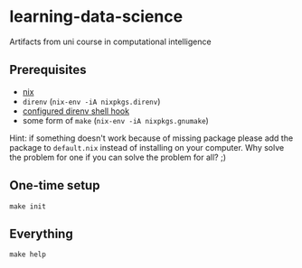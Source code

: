 # learning-data-science
Artifacts from uni course in computational intelligence

## Prerequisites
- [nix](https://nixos.org/nix/manual/#chap-installation)
- `direnv` (`nix-env -iA nixpkgs.direnv`)
- [configured direnv shell hook ](https://direnv.net/docs/hook.html)
- some form of `make` (`nix-env -iA nixpkgs.gnumake`)

Hint: if something doesn't work because of missing package please add the package to `default.nix` instead of installing on your computer. Why solve the problem for one if you can solve the problem for all? ;)

## One-time setup
```
make init
```

## Everything
```
make help
```
